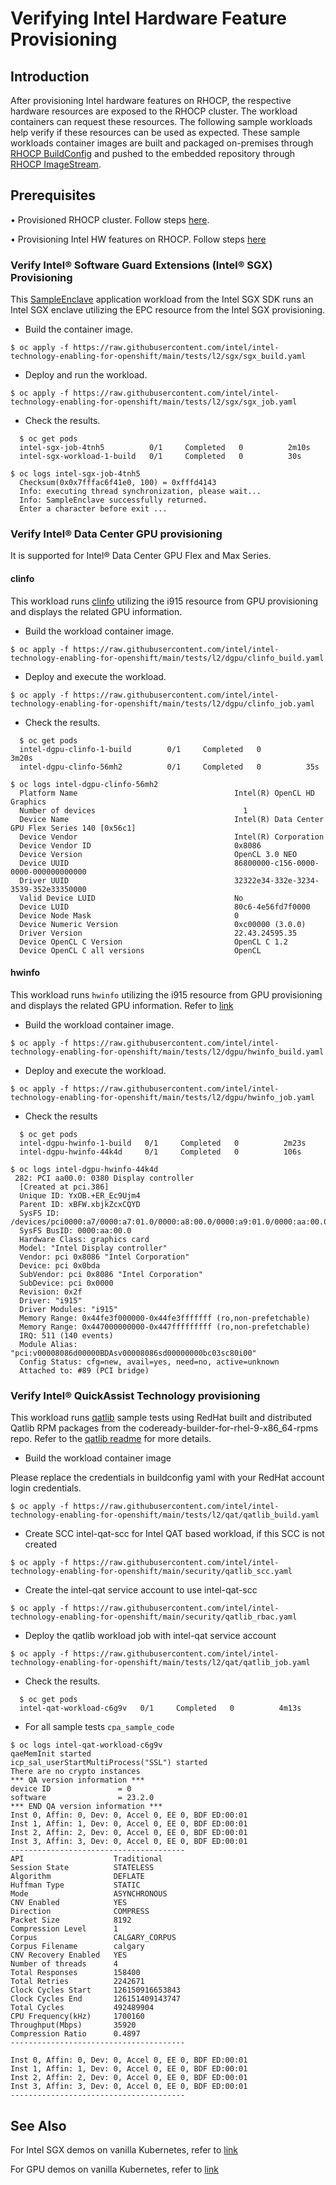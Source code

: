 # Verifying Intel Hardware Feature Provisioning
## Introduction
After provisioning Intel hardware features on RHOCP, the respective hardware resources are exposed to the RHOCP cluster. The workload containers can request these resources. The following sample workloads help verify if these resources can be used as expected. These sample workloads container images are built and packaged on-premises through [RHOCP BuildConfig](https://docs.openshift.com/container-platform/4.14/cicd/builds/understanding-buildconfigs.html) and pushed to the embedded repository through [RHOCP ImageStream](https://docs.openshift.com/container-platform/4.14/openshift_images/image-streams-manage.html).

## Prerequisites
•	Provisioned RHOCP cluster. Follow steps [here](/README.md#provisioning-rhocp-cluster). 

•	Provisioning Intel HW features on RHOCP. Follow steps [here](/README.md#provisioning-intel-hardware-features-on-rhocp)

### Verify Intel® Software Guard Extensions (Intel® SGX) Provisioning
This [SampleEnclave](https://github.com/intel/linux-sgx/tree/master/SampleCode/SampleEnclave) application workload from the Intel SGX SDK runs an Intel SGX enclave utilizing the EPC resource from the Intel SGX provisioning.
* Build the container image. 
```
$ oc apply -f https://raw.githubusercontent.com/intel/intel-technology-enabling-for-openshift/main/tests/l2/sgx/sgx_build.yaml
```

* Deploy and run the workload.
  
```
$ oc apply -f https://raw.githubusercontent.com/intel/intel-technology-enabling-for-openshift/main/tests/l2/sgx/sgx_job.yaml
```

*	Check the results.
```
  $ oc get pods
  intel-sgx-job-4tnh5          0/1     Completed   0          2m10s
  intel-sgx-workload-1-build   0/1     Completed   0          30s
```
```
$ oc logs intel-sgx-job-4tnh5
  Checksum(0x0x7fffac6f41e0, 100) = 0xfffd4143
  Info: executing thread synchronization, please wait...
  Info: SampleEnclave successfully returned.
  Enter a character before exit ...
```
### Verify Intel® Data Center GPU provisioning
It is supported for Intel® Data Center GPU Flex and Max Series. 
#### clinfo
This workload runs [clinfo](https://github.com/Oblomov/clinfo) utilizing the i915 resource from GPU provisioning and displays the related GPU information.

*	Build the workload container image. 

```
$ oc apply -f https://raw.githubusercontent.com/intel/intel-technology-enabling-for-openshift/main/tests/l2/dgpu/clinfo_build.yaml 
```

*	Deploy and execute the workload.

```
$ oc apply -f https://raw.githubusercontent.com/intel/intel-technology-enabling-for-openshift/main/tests/l2/dgpu/clinfo_job.yaml
```

* Check the results.
``` 
  $ oc get pods
  intel-dgpu-clinfo-1-build        0/1     Completed   0          3m20s
  intel-dgpu-clinfo-56mh2          0/1     Completed   0          35s
```
```
$ oc logs intel-dgpu-clinfo-56mh2  
  Platform Name                                   Intel(R) OpenCL HD Graphics
  Number of devices                                 1
  Device Name                                     Intel(R) Data Center GPU Flex Series 140 [0x56c1]
  Device Vendor                                   Intel(R) Corporation
  Device Vendor ID                                0x8086
  Device Version                                  OpenCL 3.0 NEO
  Device UUID                                     86800000-c156-0000-0000-000000000000
  Driver UUID                                     32322e34-332e-3234-3539-352e33350000
  Valid Device LUID                               No
  Device LUID                                     80c6-4e56fd7f0000
  Device Node Mask                                0
  Device Numeric Version                          0xc00000 (3.0.0)
  Driver Version                                  22.43.24595.35
  Device OpenCL C Version                         OpenCL C 1.2
  Device OpenCL C all versions                    OpenCL 
```                                               
#### hwinfo

This workload runs ```hwinfo``` utilizing the i915 resource from GPU provisioning and displays the related GPU information. Refer to [link](https://dgpu-docs.intel.com/driver/installation.html#verify-install)


*	Build the workload container image. 

```
$ oc apply -f https://raw.githubusercontent.com/intel/intel-technology-enabling-for-openshift/main/tests/l2/dgpu/hwinfo_build.yaml
```

*	Deploy and execute the workload.

```
$ oc apply -f https://raw.githubusercontent.com/intel/intel-technology-enabling-for-openshift/main/tests/l2/dgpu/hwinfo_job.yaml
```

* Check the results
``` 
  $ oc get pods
  intel-dgpu-hwinfo-1-build   0/1     Completed   0          2m23s
  intel-dgpu-hwinfo-44k4d     0/1     Completed   0          106s
```
```
$ oc logs intel-dgpu-hwinfo-44k4d  
 282: PCI aa00.0: 0380 Display controller
  [Created at pci.386]
  Unique ID: YxOB.+ER_Ec9Ujm4
  Parent ID: xBFW.xbjkZcxCQYD
  SysFS ID: /devices/pci0000:a7/0000:a7:01.0/0000:a8:00.0/0000:a9:01.0/0000:aa:00.0
  SysFS BusID: 0000:aa:00.0
  Hardware Class: graphics card
  Model: "Intel Display controller"
  Vendor: pci 0x8086 "Intel Corporation"
  Device: pci 0x0bda
  SubVendor: pci 0x8086 "Intel Corporation"
  SubDevice: pci 0x0000
  Revision: 0x2f
  Driver: "i915"
  Driver Modules: "i915"
  Memory Range: 0x44fe3f000000-0x44fe3fffffff (ro,non-prefetchable)
  Memory Range: 0x447000000000-0x447fffffffff (ro,non-prefetchable)
  IRQ: 511 (140 events)
  Module Alias: "pci:v00008086d00000BDAsv00008086sd00000000bc03sc80i00"
  Config Status: cfg=new, avail=yes, need=no, active=unknown
  Attached to: #89 (PCI bridge)
```                        

### Verify Intel® QuickAssist Technology provisioning
This workload runs [qatlib](https://github.com/intel/qatlib) sample tests using RedHat built and distributed Qatlib RPM packages from the codeready-builder-for-rhel-9-x86_64-rpms repo. Refer to the [qatlib readme](https://github.com/intel/qatlib/blob/main/INSTALL) for more details. 

*	Build the workload container image

Please replace the credentials in buildconfig yaml with your RedHat account login credentials. 

```
$ oc apply -f https://raw.githubusercontent.com/intel/intel-technology-enabling-for-openshift/main/tests/l2/qat/qatlib_build.yaml 
```

* Create SCC intel-qat-scc for Intel QAT based workload, if this SCC is not created   
  
```
$ oc apply -f https://raw.githubusercontent.com/intel/intel-technology-enabling-for-openshift/main/security/qatlib_scc.yaml
```
      
* Create the intel-qat service account to use intel-qat-scc
  
```
$ oc apply -f https://raw.githubusercontent.com/intel/intel-technology-enabling-for-openshift/main/security/qatlib_rbac.yaml
```

* Deploy the qatlib workload job with intel-qat service account
  
```
$ oc apply -f https://raw.githubusercontent.com/intel/intel-technology-enabling-for-openshift/main/tests/l2/qat/qatlib_job.yaml
```

* Check the results.
``` 
  $ oc get pods
  intel-qat-workload-c6g9v   0/1     Completed   0          4m13s
```


* For all sample tests `cpa_sample_code` 

```
$ oc logs intel-qat-workload-c6g9v
qaeMemInit started
icp_sal_userStartMultiProcess("SSL") started
There are no crypto instances
*** QA version information ***
device ID               = 0
software                = 23.2.0
*** END QA version information ***
Inst 0, Affin: 0, Dev: 0, Accel 0, EE 0, BDF ED:00:01
Inst 1, Affin: 1, Dev: 0, Accel 0, EE 0, BDF ED:00:01
Inst 2, Affin: 2, Dev: 0, Accel 0, EE 0, BDF ED:00:01
Inst 3, Affin: 3, Dev: 0, Accel 0, EE 0, BDF ED:00:01
---------------------------------------
API                    Traditional
Session State          STATELESS
Algorithm              DEFLATE
Huffman Type           STATIC
Mode                   ASYNCHRONOUS
CNV Enabled            YES
Direction              COMPRESS
Packet Size            8192
Compression Level      1
Corpus                 CALGARY_CORPUS
Corpus Filename        calgary
CNV Recovery Enabled   YES
Number of threads      4
Total Responses        158400
Total Retries          2242671
Clock Cycles Start     126150916653843
Clock Cycles End       126151409143747
Total Cycles           492489904
CPU Frequency(kHz)     1700160
Throughput(Mbps)       35920
Compression Ratio      0.4897
---------------------------------------

Inst 0, Affin: 0, Dev: 0, Accel 0, EE 0, BDF ED:00:01
Inst 1, Affin: 1, Dev: 0, Accel 0, EE 0, BDF ED:00:01
Inst 2, Affin: 2, Dev: 0, Accel 0, EE 0, BDF ED:00:01
Inst 3, Affin: 3, Dev: 0, Accel 0, EE 0, BDF ED:00:01
---------------------------------------
```


## See Also
For Intel SGX demos on vanilla Kubernetes, refer to [link](https://github.com/intel/intel-device-plugins-for-kubernetes/tree/main/demo/sgx-sdk-demo) 

For GPU demos on vanilla Kubernetes, refer to [link](https://github.com/intel/intel-device-plugins-for-kubernetes/tree/main/demo/intel-opencl-icd) 